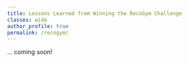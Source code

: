 ```yaml
---
title: Lessons Learned from Winning the RecoGym Challenge
classes: wide
author_profile: true
permalink: /recogym/
---
```

<script type="text/javascript" async
  src="https://cdn.mathjax.org/mathjax/latest/MathJax.js?config=TeX-MML-AM_CHTML">
</script>

... coming soon!
